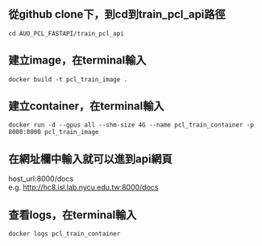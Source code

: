 ## 從github clone下，到cd到train_pcl_api路徑  
```
cd AUO_PCL_FASTAPI/train_pcl_api
```

## 建立image，在terminal輸入
```
docker build -t pcl_train_image .
```

## 建立container，在terminal輸入
```
docker run -d --gpus all --shm-size 4G --name pcl_train_container -p 8000:8000 pcl_train_image
```

## 在網址欄中輸入就可以進到api網頁
host_url:8000/docs  
e.g. http://hc8.isl.lab.nycu.edu.tw:8000/docs

## 查看logs，在terminal輸入
```
docker logs pcl_train_container
```
